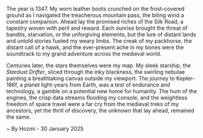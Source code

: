 
The year is 1347.  My worn leather boots crunched on the frost-covered ground as I navigated the treacherous mountain pass, the biting wind a constant companion.  Ahead lay the promised riches of the Silk Road, a tapestry woven with peril and reward.  Each sunrise brought the threat of bandits, starvation, or the unforgiving elements, but the lure of distant lands and untold stories fueled my weary limbs.  The creak of my packhorse, the distant call of a hawk, and the ever-present ache in my bones were the soundtrack to my grand adventure across the medieval world.

Centuries later, the stars themselves were my map.  My sleek starship, the *Stardust Drifter*, sliced through the inky blackness, the swirling nebulae painting a breathtaking canvas outside my viewport.  The journey to Kepler-186f, a planet light-years from Earth, was a test of endurance and technology, a gamble on a potential new home for humanity.  The hum of the engines, the crisp data streams flooding my console, and the weightless freedom of space travel were a far cry from the medieval treks of my ancestors, yet the thrill of discovery, the unknown that lay ahead, remained the same.

~ By Hozmi - 30 January 2025
